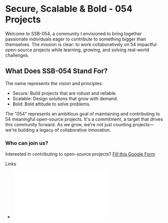 # Secure, Scalable & Bold - 054 Projects
Welcome to SSB-054, a community I envisioned to bring together passionate individuals eager to contribute to something bigger than themselves. The mission is clear: to work collaboratively on 54 impactful open-source projects while learning, growing, and solving real-world challenges.


## What Does SSB-054 Stand For?
The name represents the vision and principles:
- Secure: Build projects that are robust and reliable.
- Scalable: Design solutions that grow with demand.
- Bold: Bold attitude to solve problems.

The "054" represents an ambitious goal of maintaining and contributing to 54 meaningful open-source projects. It's a commitment, a target that drives this community forward. As we grow, we're not just counting projects—we're building a legacy of collaborative innovation.


### Who can join us?
Interested in contributing to open-source projects? [Fill this Google Form](https://docs.google.com/forms/d/e/1FAIpQLSdPRCNhbDHR0cQZmTuG0PcTSQzG2fq2nhvHM28svWsClJnVBQ/viewform)


Links
- ![CODE_OF_CONDUCT](../CODE_OF_CONDUCT.md)
